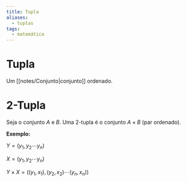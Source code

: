 ```yaml
---
title: Tupla
aliases:
  - tuplas
tags:
  - matemática
---
```

# Tupla

Um [[notes/Conjunto|conjunto]] ordenado.

# 2-Tupla

Seja o conjunto $A$ e $B$. Uma 2-tupla é o conjunto $A \times B$ (par ordenado).

**Exemplo:**

$Y = (y_1, y_2 \cdots y_n)$

$X = (y_1, y_2 \cdots y_n)$

$Y \times X = ((y_1, x_1), (y_2, x_2) \cdots (y_n, x_n))$